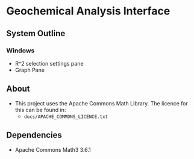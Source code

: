 # Geochemical Analysis Interface

## System Outline
### Windows
- R^2 selection settings pane
- Graph Pane


## About
- This project uses the Apache Commons Math Library.  The licence for this can be found in:
    - ```docs/APACHE_COMMONS_LICENCE.txt```

## Dependencies
- Apache Commons Math3 3.6.1
